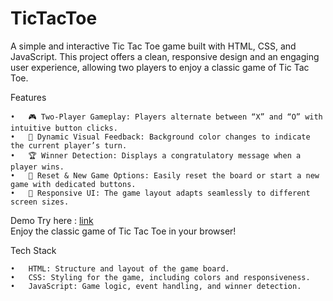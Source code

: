 # TicTacToe
A simple and interactive Tic Tac Toe game built with HTML, CSS, and JavaScript. This project offers a clean, responsive design and an engaging user experience, allowing two players to enjoy a classic game of Tic Tac Toe.

Features

	•	🎮 Two-Player Gameplay: Players alternate between “X” and “O” with intuitive button clicks.
	•	🎨 Dynamic Visual Feedback: Background color changes to indicate the current player’s turn.
	•	🏆 Winner Detection: Displays a congratulatory message when a player wins.
	•	🔄 Reset & New Game Options: Easily reset the board or start a new game with dedicated buttons.
	•	🚀 Responsive UI: The game layout adapts seamlessly to different screen sizes.

 Demo
 Try here : [link](https://priyansh159.github.io/TicTacToe/)<br>
 Enjoy the classic game of Tic Tac Toe in your browser!

 Tech Stack

	•	HTML: Structure and layout of the game board.
	•	CSS: Styling for the game, including colors and responsiveness.
	•	JavaScript: Game logic, event handling, and winner detection.
